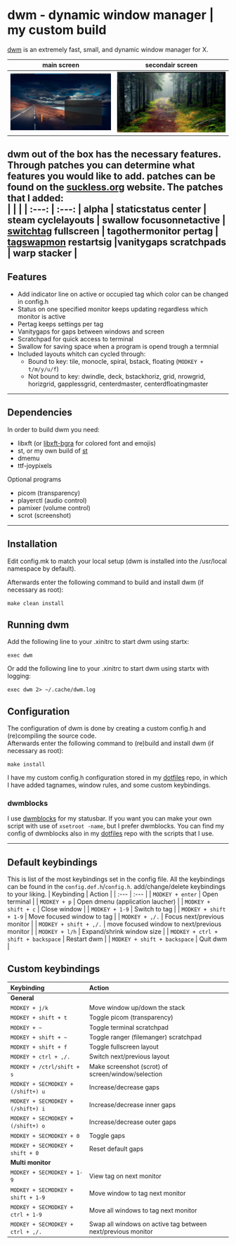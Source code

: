 # dwm - dynamic window manager | my custom build
[dwm](https://dwm.suckless.org/) is an extremely fast, small, and dynamic window manager for X.

| main screen | secondair screen |
| :---: | :---: |
| ![](images/screen1.png) | ![](images/screen2.png) |

dwm out of the box has the necessary features. Through patches you can determine what features you would like to add. patches can be found on the [suckless.org](https://dwm.suckless.org/patches/) website. The patches that I added:  
| | |
| :---: | :---: |
alpha | staticstatus
center | steam
cyclelayouts | swallow
focusonnetactive | [switchtag](https://github.com/bakkeby/patches/blob/master/dwm/dwm-switchtag-6.2.diff)
fullscreen | tagothermonitor
pertag | [tagswapmon](https://github.com/bakkeby/patches/blob/master/dwm/dwm-tagswapmon-6.2.diff)
restartsig |vanitygaps
scratchpads | warp
stacker | 
---

## Features
+ Add indicator line on active or occupied tag which color can be changed in config.h
+ Status on one specified monitor keeps updating regardless which monitor is active 
+ Pertag keeps settings per tag
+ Vanitygaps for gaps between windows and screen
+ Scratchpad for quick access to terminal
+ Swallow for saving space when a program is opend trough a termnial
+ Included layouts whitch can cycled through:
  + Bound to key: tile, monocle, spiral, bstack, floating (`MODKEY + t/m/y/u/f`)
  + Not bound to key: dwindle, deck, bstackhoriz, grid, nrowgrid, horizgrid, gapplessgrid, centerdmaster, centerdfloatingmaster
---

## Dependencies
In order to build dwm you need:
+ libxft (or [libxft-bgra](https://aur.archlinux.org/packages/libxft-bgra/) for colored font and emojis)
+ st, or my own build of [st](https://github.com/arieboven/st)
+ dmemu
+ ttf-joypixels

Optional programs
+ picom (transparency)
+ playerctl (audio control)
+ pamixer (volume control)
+ scrot (screenshot)
---

## Installation
Edit config.mk to match your local setup (dwm is installed into
the /usr/local namespace by default).

Afterwards enter the following command to build and install dwm (if
necessary as root):

    make clean install


## Running dwm
Add the following line to your .xinitrc to start dwm using startx:

    exec dwm

Or add the following line to your .xinitrc to start dwm using startx with logging:  

    exec dwm 2> ~/.cache/dwm.log


## Configuration
The configuration of dwm is done by creating a custom config.h
and (re)compiling the source code.  
Afterwards enter the following command to (re)build and install dwm (if
necessary as root):

    make install

I have my custom config.h configuration stored in my [dotfiles](https://github.com/arieboven/dotfiles/tree/master/.config/git) repo, in which I have added tagnames, window rules, and some custom keybindings.

### dwmblocks
I use [dwmblocks](https://github.com/torrinfail/dwmblocks) for my statusbar. If you want you can make your own script with use of `xsetroot -name`, but I prefer dwmblocks. You can find my config of dwmblocks also in my [dotfiles](https://github.com/arieboven/dotfiles/tree/master/.config/git) repo with the scripts that I use.

---

## Default keybindings
This is list of the most keybindings set in the config file. All the keybindings can be found in the `config.def.h`/`config.h`. add/change/delete keybindings to your liking. 
| Keybinding | Action |
| :--- | :--- |
| `MODKEY + enter` | Open terminal |
| `MODKEY + p` | Open dmenu (application laucher) |
| `MODKEY + shift + c` | Close window |
| `MODKEY + 1-9` | Switch to tag |
| `MODKEY + shift + 1-9` | Move focused window to tag |
| `MODKEY + ,/.` | Focus next/previous monitor |
| `MODKEY + shift + ,/.` | move focused window to next/previous monitor |
| `MODKEY + l/h` | Expand/shrink window size |
| `MODKEY + ctrl + shift + backspace` | Restart dwm |
| `MODKEY + shift + backspace` | Quit dwm |



## Custom keybindings
| Keybinding | Action |
| :--- | :--- |
|**General**|
| `MODKEY + j/k` | Move window up/down the stack |
| `MODKEY + shift + t` | Toggle picom (transparency) |
| `MODKEY + ~` | Toggle terminal scratchpad |
| `MODKEY + shift + ~` | Toggle ranger (filemanger) scratchpad |
| `MODKEY + shift + f` | Toggle fullscreen layout |
| `MODKEY + ctrl + ,/.` | Switch next/previous layout |
| `MODKEY + /ctrl/shift + s` | Make screenshot (scrot) of screen/window/selection |
| `MODKEY + SECMODKEY + (/shift+) u` | Increase/decrease gaps |
| `MODKEY + SECMODKEY + (/shift+) i` | Increase/decrease inner gaps |
| `MODKEY + SECMODKEY + (/shift+) o` | Increase/decrease outer gaps |
| `MODKEY + SECMODKEY + 0` | Toggle gaps |
| `MODKEY + SECMODKEY + shift + 0` | Reset default gaps |
|**Multi monitor** |
| `MODKEY + SECMODKEY + 1-9` | View tag on next monitor |
| `MODKEY + SECMODKEY + shift + 1-9` | Move window to tag next monitor |
| `MODKEY + SECMODKEY + ctrl + 1-9` | Move all windows to tag next monitor |
| `MODKEY + SECMODKEY + ctrl + ,/.` | Swap all windows on active tag between next/previous monitor |
